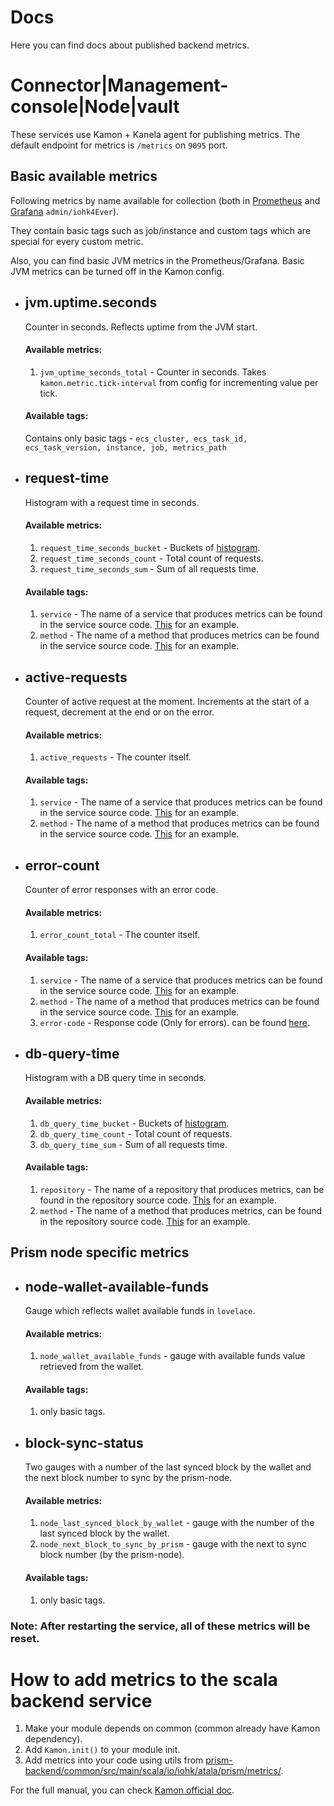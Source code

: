 # Docs
Here you can find docs about published backend metrics.

# Connector|Management-console|Node|vault
These services use Kamon + Kanela agent for publishing metrics.
The default endpoint for metrics is `/metrics` on `9095` port.

## Basic available metrics
Following metrics by name available for collection (both in [Prometheus](http://3.141.27.100:9090/) and [Grafana](http://3.141.27.100:3000/) `admin/iohk4Ever`).

They contain basic tags such as job/instance and custom tags which are special for every custom metric.

Also, you can find basic JVM metrics in the Prometheus/Grafana. Basic JVM metrics can be turned off in the Kamon config.

- ## jvm.uptime.seconds
    Counter in seconds. Reflects uptime from the JVM start.
  
    #### Available metrics:
    1. `jvm_uptime_seconds_total` - Counter in seconds.
       Takes `kamon.metric.tick-interval` from config for incrementing value per tick.
       
    #### Available tags:
    Contains only basic tags - `ecs_cluster, ecs_task_id, ecs_task_version, instance, job, metrics_path`

- ## request-time
    Histogram with a request time in seconds.
    
    #### Available metrics:
    1. `request_time_seconds_bucket` - Buckets of [histogram](https://prometheus.io/docs/concepts/metric_types/#histogram).
    2. `request_time_seconds_count` - Total count of requests.
    3. `request_time_seconds_sum` - Sum of all requests time.

    #### Available tags:
    1. `service` - The name of a service that produces metrics can be found in the service source code.
       [This](https://github.com/input-output-hk/atala-tobearchived/blob/develop/prism-backend/connector/src/main/scala/io/iohk/atala/prism/connector/ConnectorService.scala#L50) for an example.
    2. `method` - The name of a method that produces metrics can be found in the service source code. [This](https://github.com/input-output-hk/atala-tobearchived/blob/develop/prism-backend/connector/src/main/scala/io/iohk/atala/prism/connector/ConnectorService.scala#L79) for an example.
    
- ## active-requests
    Counter of active request at the moment.
    Increments at the start of a request, decrement at the end or on the error.
  
    #### Available metrics:
    1. `active_requests` - The counter itself.

    #### Available tags:
    1. `service` - The name of a service that produces metrics can be found in the service source code.
       [This](https://github.com/input-output-hk/atala-tobearchived/blob/develop/prism-backend/connector/src/main/scala/io/iohk/atala/prism/connector/ConnectorService.scala#L50) for an example.
    2. `method` - The name of a method that produces metrics can be found in the service source code. [This](https://github.com/input-output-hk/atala-tobearchived/blob/develop/prism-backend/connector/src/main/scala/io/iohk/atala/prism/connector/ConnectorService.scala#L79) for an example.

- ## error-count
    Counter of error responses with an error code.
  
    #### Available metrics:
    1. `error_count_total` - The counter itself.

    #### Available tags:
    1. `service` - The name of a service that produces metrics can be found in the service source code.
       [This](https://github.com/input-output-hk/atala-tobearchived/blob/develop/prism-backend/connector/src/main/scala/io/iohk/atala/prism/connector/ConnectorService.scala#L50) for an example.
    2. `method` - The name of a method that produces metrics can be found in the service source code. [This](https://github.com/input-output-hk/atala-tobearchived/blob/develop/prism-backend/connector/src/main/scala/io/iohk/atala/prism/connector/ConnectorService.scala#L79) for an example.
    3. `error-code` - Response code (Only for errors). can be found [here](https://grpc.github.io/grpc/core/md_doc_statuscodes.html).
    
- ## db-query-time
    Histogram with a DB query time in seconds.
  
    #### Available metrics:
    1. `db_query_time_bucket` - Buckets of [histogram](https://prometheus.io/docs/concepts/metric_types/#histogram).
    2. `db_query_time_count` - Total count of requests.
    3. `db_query_time_sum` - Sum of all requests time.
    
    #### Available tags:
    1. `repository` - The name of a repository that produces metrics, can be found in the repository source code. [This](https://github.com/input-output-hk/atala-tobearchived/blob/develop/prism-backend/node/src/main/scala/io/iohk/atala/prism/node/repositories/CredentialBatchesRepository.scala#L62) for an example.
    2. `method` - The name of a method that produces metrics, can be found in the repository source code. [This](https://github.com/input-output-hk/atala-tobearchived/blob/develop/prism-backend/node/src/main/scala/io/iohk/atala/prism/node/repositories/CredentialBatchesRepository.scala#L63) for an example.

## Prism node specific metrics

- ## node-wallet-available-funds
    Gauge which reflects wallet available funds in `lovelace`.

  #### Available metrics:
    1. `node_wallet_available_funds` - gauge with available funds value retrieved from the wallet.

  #### Available tags:
  1. only basic tags.

- ## block-sync-status
    Two gauges with a number of the last synced block by the wallet and the next block number to sync by the prism-node.
  #### Available metrics:
  1. `node_last_synced_block_by_wallet` - gauge with the number of the last synced block by the wallet.
  2. `node_next_block_to_sync_by_prism` - gauge with the next to sync block number (by the prism-node).

    #### Available tags:
  1. only basic tags.
  
### Note: After restarting the service, all of these metrics will be reset.

# How to add metrics to the scala backend service
1. Make your module depends on common (common already have Kamon dependency).
2. Add `Kamon.init()` to your module init.
3. Add metrics into your code using utils from [prism-backend/common/src/main/scala/io/iohk/atala/prism/metrics/](https://github.com/input-output-hk/atala-tobearchived/tree/develop/prism-backend/common/src/main/scala/io/iohk/atala/prism/metrics).
   
For the full manual, you can check [Kamon official doc](https://kamon.io/docs/latest/guides/).
